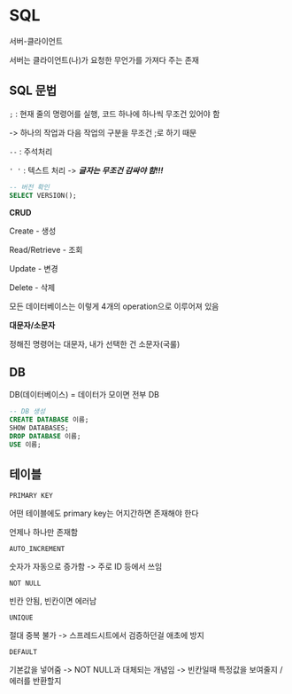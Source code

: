 # SQL

서버-클라이언트

서버는 클라이언트(나)가 요청한 무언가를 가져다 주는 존재


## SQL 문법
`;` : 현재 줄의 명령어를 실행, 코드 하나에 하나씩 무조건 있어야 함

-> 하나의 작업과 다음 작업의 구분을 무조건 ;로 하기 때문

`--` : 주석처리

`' '` : 텍스트 처리 -> ***글자는 무조건 감싸야 함!!!***

```sql
-- 버전 확인
SELECT VERSION();
```


**CRUD**

Create - 생성

Read/Retrieve - 조회

Update - 변경

Delete - 삭제

모든 데이터베이스는 이렇게 4개의 operation으로 이루어져 있음




**대문자/소문자**

정해진 명령어는 대문자, 내가 선택한 건 소문자(국룰)

## DB

DB(데이터베이스) = 데이터가 모이면 전부 DB

```sql
-- DB 생성
CREATE DATABASE 이름; 
SHOW DATABASES;
DROP DATABASE 이름;
USE 이름;   
```

## 테이블

`PRIMARY KEY`

어떤 테이블에도 primary key는 어지간하면 존재해야 한다

언제나 하나만 존재함

`AUTO_INCREMENT`

숫자가 자동으로 증가함 -> 주로 ID 등에서 쓰임

`NOT NULL`

빈칸 안됨, 빈칸이면 에러남

`UNIQUE`

절대 중복 불가 -> 스프레드시트에서 검증하던걸 애초에 방지



`DEFAULT`

기본값을 넣어줌 -> NOT NULL과 대체되는 개념임 -> 빈칸일때 특정값을 보여줄지 / 에러를 반환할지

